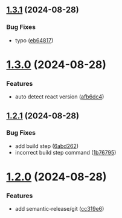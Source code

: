 ## [1.3.1](https://github.com/nekochan0122/config/compare/v1.3.0...v1.3.1) (2024-08-28)


### Bug Fixes

* typo ([eb64817](https://github.com/nekochan0122/config/commit/eb64817c87aba0c243503b7b356b2d7706714693))

# [1.3.0](https://github.com/nekochan0122/config/compare/v1.2.1...v1.3.0) (2024-08-28)


### Features

* auto detect react version ([afb6dc4](https://github.com/nekochan0122/config/commit/afb6dc4177b9bde32d2bd8b42eae17c34b3934a6))

## [1.2.1](https://github.com/nekochan0122/config/compare/v1.2.0...v1.2.1) (2024-08-28)


### Bug Fixes

* add build step ([6abd262](https://github.com/nekochan0122/config/commit/6abd262a14096e60dba1ecb3330a0f9cfac0a614))
* incorrect build step command ([1b76795](https://github.com/nekochan0122/config/commit/1b76795a391939f6a6b8b960a1c553ef2c7dd36f))

# [1.2.0](https://github.com/nekochan0122/config/compare/v1.1.1...v1.2.0) (2024-08-28)


### Features

* add semantic-release/git ([cc319e6](https://github.com/nekochan0122/config/commit/cc319e6d9c19a739da0a4fe529cbf4a4507ab64c))
